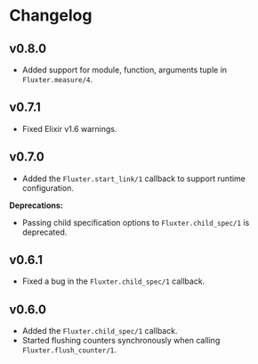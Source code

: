 # Changelog

## v0.8.0

  * Added support for module, function, arguments tuple in `Fluxter.measure/4`.

## v0.7.1

  * Fixed Elixir v1.6 warnings.

## v0.7.0

  * Added the `Fluxter.start_link/1` callback to support runtime configuration.

__Deprecations:__

  * Passing child specification options to `Fluxter.child_spec/1` is deprecated.

## v0.6.1

  * Fixed a bug in the `Fluxter.child_spec/1` callback.

## v0.6.0

  * Added the `Fluxter.child_spec/1` callback.
  * Started flushing counters synchronously when calling `Fluxter.flush_counter/1`.
